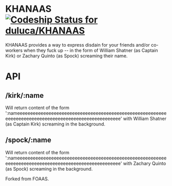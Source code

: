# KHANAAS [ ![Codeship Status for duluca/KHANAAS](https://codeship.io/projects/7e7f7be0-cd7c-0132-7579-767651b3a193/status)](https://codeship.io/projects/76289)

KHANAAS provides a way to express disdain for your friends and/or co-workers when they fuck up -- in the form of William Shatner (as Captain Kirk) or Zachary Quinto (as Spock) screaming their name.

# API

## /kirk/:name

Will return content of the form ':nameeeeeeeeeeeeeeeeeeeeeeeeeeeeeeeeeeeeeeeeeeeeeeeeeeeeeeeeeeeeeeeeeeeeeeeeeeeeeeeeeeeeeeeeeeeeeeeeeeeee' with William Shatner (as Captain Kirk) screaming in the background.

## /spock/:name

Will return content of the form ':nameeeeeeeeeeeeeeeeeeeeeeeeeeeeeeeeeeeeeeeeeeeeeeeeeeeeeeeeeeeeeeeeeeeeeeeeeeeeeeeeeeeeeeeeeeeeeeeeeeeee' with Zachary Quinto (as Spock) screaming in the background.

Forked from FOAAS.
